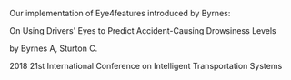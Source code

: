 Our implementation of Eye4features introduced by Byrnes:

On Using Drivers' Eyes to Predict Accident-Causing Drowsiness Levels

by Byrnes A, Sturton C.

2018 21st International Conference on Intelligent Transportation Systems
